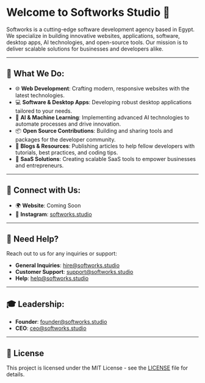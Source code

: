 
# Welcome to Softworks Studio 👋

Softworks is a cutting-edge software development agency based in Egypt. We specialize in building innovative websites, applications, software, desktop apps, AI technologies, and open-source tools. Our mission is to deliver scalable solutions for businesses and developers alike. 

---

## 🚀 What We Do:
- 🌐 **Web Development**: Crafting modern, responsive websites with the latest technologies.
- 💻 **Software & Desktop Apps**: Developing robust desktop applications tailored to your needs.
- 🤖 **AI & Machine Learning**: Implementing advanced AI technologies to automate processes and drive innovation.
- 📦 **Open Source Contributions**: Building and sharing tools and packages for the developer community.
- 📝 **Blogs & Resources**: Publishing articles to help fellow developers with tutorials, best practices, and coding tips.
- 💼 **SaaS Solutions**: Creating scalable SaaS tools to empower businesses and entrepreneurs.

---

## 📲 Connect with Us:
- 🌍 **Website**: Coming Soon
- 📸 **Instagram**: [softworks.studio](https://www.instagram.com/softworks.studio/)

---

## 💬 Need Help?
Reach out to us for any inquiries or support:
- **General Inquiries**: [hire@softworks.studio](mailto:hire@softworks.studio)
- **Customer Support**: [support@softworks.studio](mailto:support@softworks.studio)
- **Help**: [help@softworks.studio](mailto:help@softworks.studio)

---

## 🎓 Leadership:
- **Founder**: [founder@softworks.studio](mailto:founder@softworks.studio)
- **CEO**: [ceo@softworks.studio](mailto:ceo@softworks.studio)

---

## 📜 License
This project is licensed under the MIT License - see the [LICENSE](./LICENSE) file for details.

